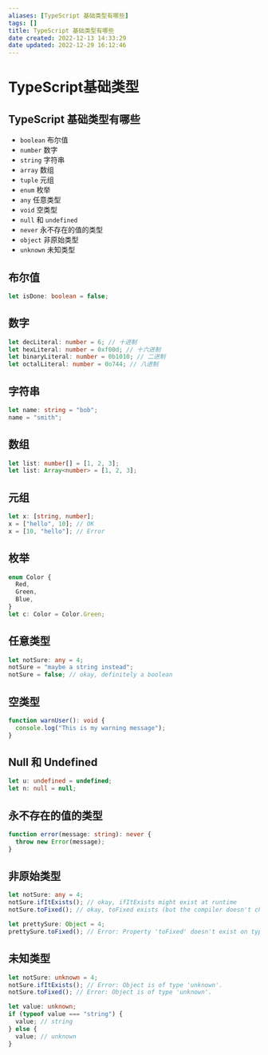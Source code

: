 ```yaml
---
aliases: [TypeScript 基础类型有哪些]
tags: []
title: TypeScript 基础类型有哪些
date created: 2022-12-13 14:33:29
date updated: 2022-12-29 16:12:46
---
```


# TypeScript基础类型

## TypeScript 基础类型有哪些

- `boolean` 布尔值
- `number` 数字
- `string` 字符串
- `array` 数组
- `tuple` 元组
- `enum` 枚举
- `any` 任意类型
- `void` 空类型
- `null` 和 `undefined`
- `never` 永不存在的值的类型
- `object` 非原始类型
- `unknown` 未知类型

## 布尔值

```ts
let isDone: boolean = false;
```

## 数字

```ts
let decLiteral: number = 6; // 十进制
let hexLiteral: number = 0xf00d; // 十六进制
let binaryLiteral: number = 0b1010; // 二进制
let octalLiteral: number = 0o744; // 八进制
```

## 字符串

```ts
let name: string = "bob";
name = "smith";
```

## 数组

```ts
let list: number[] = [1, 2, 3];
let list: Array<number> = [1, 2, 3];
```

## 元组

```ts
let x: [string, number];
x = ["hello", 10]; // OK
x = [10, "hello"]; // Error
```

## 枚举

```ts
enum Color {
  Red,
  Green,
  Blue,
}
let c: Color = Color.Green;
```

## 任意类型

```ts
let notSure: any = 4;
notSure = "maybe a string instead";
notSure = false; // okay, definitely a boolean
```

## 空类型

```ts
function warnUser(): void {
  console.log("This is my warning message");
}
```

## Null 和 Undefined

```ts
let u: undefined = undefined;
let n: null = null;
```

## 永不存在的值的类型

```ts
function error(message: string): never {
  throw new Error(message);
}
```

## 非原始类型

```ts
let notSure: any = 4;
notSure.ifItExists(); // okay, ifItExists might exist at runtime
notSure.toFixed(); // okay, toFixed exists (but the compiler doesn't check)

let prettySure: Object = 4;
prettySure.toFixed(); // Error: Property 'toFixed' doesn't exist on type 'Object'.
```

## 未知类型

```ts
let notSure: unknown = 4;
notSure.ifItExists(); // Error: Object is of type 'unknown'.
notSure.toFixed(); // Error: Object is of type 'unknown'.

let value: unknown;
if (typeof value === "string") {
  value; // string
} else {
  value; // unknown
}
```
